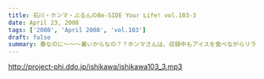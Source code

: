 ```yaml
---
title: 石川・ホンマ・ぶるんのBe-SIDE Your Life! vol.103-3
date: April 23, 2008
tags: ['2008', 'April 2008', 'vol.103']
draft: false
summary: 春なのに〜〜〜暑いからなの？？ホンマさんは、収録中もアイスを食べながらリラックストークしております。スタジオ側の冷蔵庫にあるアイスに手を出すのはホンマさん一人なのでは・・・と憶測しています。NAMAE
---
```


http://project-phi.ddo.jp/ishikawa/ishikawa103_3.mp3

